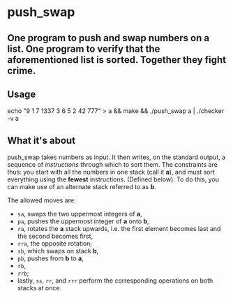 # push_swap
One program to push and swap numbers on a list. One program to verify that the aforementioned list is sorted. Together they fight crime.
---
## Usage
echo "9 1 7 1337 3 6 5 2 42 777" > a && make && ./push_swap a | ./checker -v a
## What it's about
push_swap takes numbers as input. It then writes, on the standard output, a sequence of _instructions_ through which to sort them.
The constraints are thus: you start with all the numbers in one stack (call it **a**), and must sort everything using the **fewest** instructions. (Defined below). 
To do this, you can make use of an alternate stack referred to as **b**.

The allowed moves are:
* `sa`, swaps the two uppermost integers of **a**,
* `pa`, pushes the uppermost integer of **a** onto **b**,
* `ra`, rotates the **a** stack upwards, i.e. the first element becomes last and the second becomes first,
* `rra`, the opposite rotation;
* `sb`, which swaps on stack **b**,
* `pb`, pushes from **b** to **a**,
* `rb`,
* `rrb`;
* lastly, `ss`, `rr`, and `rrr` perform the corresponding operations on both stacks at once.

